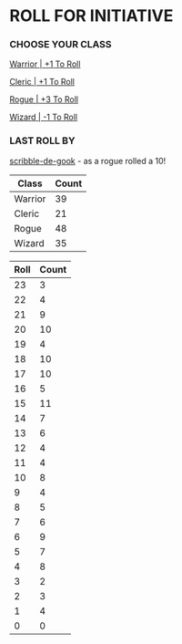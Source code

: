 # ROLL FOR INITIATIVE
### CHOOSE YOUR CLASS

[Warrior | +1 To Roll](https://github.com/benjaminsampica/benjaminsampica/issues/new?title=roll%7Cwarrior&body=Just+click+%27Submit+new+issue%27.)

[Cleric | +1 To Roll](https://github.com/benjaminsampica/benjaminsampica/issues/new?title=roll%7Ccleric&body=Just+click+%27Submit+new+issue%27.)

[Rogue | +3 To Roll](https://github.com/benjaminsampica/benjaminsampica/issues/new?title=roll%7Crogue&body=Just+click+%27Submit+new+issue%27.)

[Wizard | -1 To Roll](https://github.com/benjaminsampica/benjaminsampica/issues/new?title=roll%7Cwizard&body=Just+click+%27Submit+new+issue%27.)
### LAST ROLL BY
[scribble-de-gook](https://www.github.com/scribble-de-gook) - as a rogue rolled a 10!

|Class|Count|
|-|-|
|Warrior|39|
|Cleric|21|
|Rogue|48|
|Wizard|35|

|Roll|Count|
|-|-|
|23|3
|22|4
|21|9
|20|10
|19|4
|18|10
|17|10
|16|5
|15|11
|14|7
|13|6
|12|4
|11|4
|10|8
|9|4
|8|5
|7|6
|6|9
|5|7
|4|8
|3|2
|2|3
|1|4
|0|0
